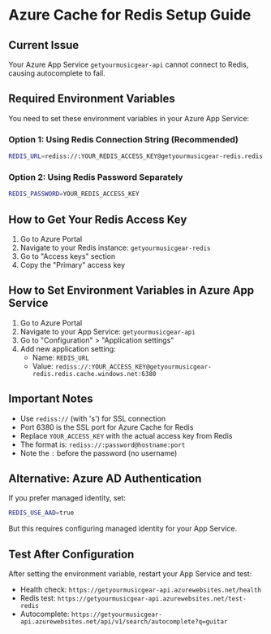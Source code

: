 # Azure Cache for Redis Setup Guide

## Current Issue
Your Azure App Service `getyourmusicgear-api` cannot connect to Redis, causing autocomplete to fail.

## Required Environment Variables

You need to set these environment variables in your Azure App Service:

### Option 1: Using Redis Connection String (Recommended)
```bash
REDIS_URL=rediss://:YOUR_REDIS_ACCESS_KEY@getyourmusicgear-redis.redis.cache.windows.net:6380
```

### Option 2: Using Redis Password Separately
```bash
REDIS_PASSWORD=YOUR_REDIS_ACCESS_KEY
```

## How to Get Your Redis Access Key

1. Go to Azure Portal
2. Navigate to your Redis instance: `getyourmusicgear-redis`
3. Go to "Access keys" section
4. Copy the "Primary" access key

## How to Set Environment Variables in Azure App Service

1. Go to Azure Portal
2. Navigate to your App Service: `getyourmusicgear-api`
3. Go to "Configuration" > "Application settings"
4. Add new application setting:
   - Name: `REDIS_URL`
   - Value: `rediss://:YOUR_ACCESS_KEY@getyourmusicgear-redis.redis.cache.windows.net:6380`

## Important Notes

- Use `rediss://` (with 's') for SSL connection
- Port 6380 is the SSL port for Azure Cache for Redis
- Replace `YOUR_ACCESS_KEY` with the actual access key from Redis
- The format is: `rediss://:password@hostname:port`
- Note the `:` before the password (no username)

## Alternative: Azure AD Authentication

If you prefer managed identity, set:
```bash
REDIS_USE_AAD=true
```

But this requires configuring managed identity for your App Service.

## Test After Configuration

After setting the environment variable, restart your App Service and test:
- Health check: `https://getyourmusicgear-api.azurewebsites.net/health`
- Redis test: `https://getyourmusicgear-api.azurewebsites.net/test-redis`
- Autocomplete: `https://getyourmusicgear-api.azurewebsites.net/api/v1/search/autocomplete?q=guitar`
